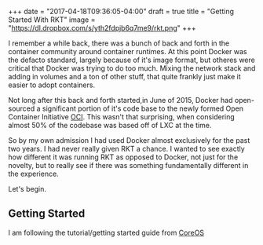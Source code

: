+++
date = "2017-04-18T09:36:05-04:00"
draft = true
title = "Getting Started With RKT"
image = "https://dl.dropbox.com/s/yth2fdpjb6q7me9/rkt.png"
+++


I remember a while back, there was a bunch of back and forth in the container community around container runtimes.
At this point Docker was the defacto standard, largely because of it's image format, but otheres were
critical that Docker was trying to do too much. Mixing the network stack and adding in volumes and a ton
of other stuff, that quite frankly just make it easier to adopt containers.

Not long after this back and forth started,in June of 2015, Docker had open-sourced a significant portion of it's code base
to the newly formed Open Container Initiative [OCI](https://www.opencontainers.org). This wasn't that surprising, when considering
almost 50% of the codebase was based off of LXC at the time.

So by my own admission I had used Docker almost exclusively for the past two years. I had never really given RKT a chance. 
I wanted to see exactly how different it was running RKT as opposed to Docker, not just for the novelty, but to really see
if there was something fundamentally different in the experience.

Let's begin.



## Getting Started

I am following the tutorial/getting started guide from [CoreOS](https://coreos.com/rkt/docs/latest/trying-out-rkt.html)


